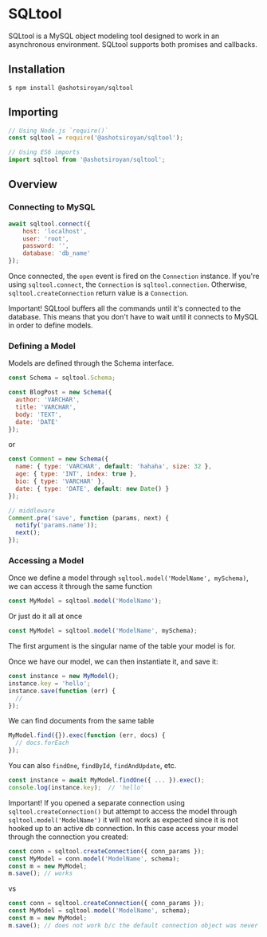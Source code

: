 # SQLtool
SQLtool is a MySQL object modeling tool designed to work in an asynchronous environment. SQLtool supports both promises and callbacks.

## Installation
```
$ npm install @ashotsiroyan/sqltool
```

## Importing
```js
// Using Node.js `require()`
const sqltool = require('@ashotsiroyan/sqltool');

// Using ES6 imports
import sqltool from '@ashotsiroyan/sqltool';
```

## Overview

### Connecting to MySQL
```js
await sqltool.connect({
    host: 'localhost',
    user: 'root',
    password: '',
    database: 'db_name'
});
```

Once connected, the `open` event is fired on the `Connection` instance. If you're using `sqltool.connect`, the `Connection` is `sqltool.connection`. Otherwise, `sqltool.createConnection` return value is a `Connection`.

Important! SQLtool buffers all the commands until it's connected to the database. This means that you don't have to wait until it connects to MySQL in order to define models.

### Defining a Model
Models are defined through the Schema interface.

```js
const Schema = sqltool.Schema;

const BlogPost = new Schema({
  author: 'VARCHAR',
  title: 'VARCHAR',
  body: 'TEXT',
  date: 'DATE'
});
```
or

```js
const Comment = new Schema({
  name: { type: 'VARCHAR', default: 'hahaha', size: 32 },
  age: { type: 'INT', index: true },
  bio: { type: 'VARCHAR' },
  date: { type: 'DATE', default: new Date() }
});

// middleware
Comment.pre('save', function (params, next) {
  notify('params.name'));
  next();
});
```

### Accessing a Model
Once we define a model through `sqltool.model('ModelName', mySchema)`, we can access it through the same function

```js
const MyModel = sqltool.model('ModelName');
```

Or just do it all at once
```js
const MyModel = sqltool.model('ModelName', mySchema);
```

The first argument is the singular name of the table your model is for. 

Once we have our model, we can then instantiate it, and save it:
```js
const instance = new MyModel();
instance.key = 'hello';
instance.save(function (err) {
  //
});
```

We can find documents from the same table
```js
MyModel.find({}).exec(function (err, docs) {
  // docs.forEach
});
```

You can also `findOne`, `findById`, `findAndUpdate`, etc.
```js
const instance = await MyModel.findOne({ ... }).exec();
console.log(instance.key);  // 'hello'
```

Important! If you opened a separate connection using `sqltool.createConnection()` but attempt to access the model through `sqltool.model('ModelName')` it will not work as expected since it is not hooked up to an active db connection. In this case access your model through the connection you created:
```js
const conn = sqltool.createConnection({ conn_params });
const MyModel = conn.model('ModelName', schema);
const m = new MyModel;
m.save(); // works
```

vs

```js
const conn = sqltool.createConnection({ conn_params });
const MyModel = sqltool.model('ModelName', schema);
const m = new MyModel;
m.save(); // does not work b/c the default connection object was never connected
```